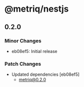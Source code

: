 # @metriq/nestjs

## 0.2.0

### Minor Changes

- eb08ef5: Initial release

### Patch Changes

- Updated dependencies [eb08ef5]
    - metriq@0.2.0
